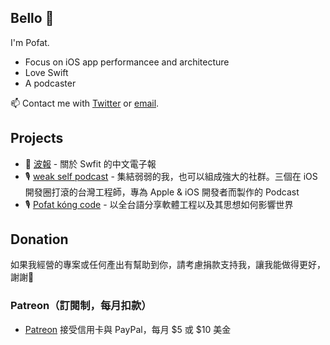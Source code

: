 ## Bello 👋

I'm Pofat.

- Focus on iOS app performancee and architecture
- Love Swift
- A podcaster

📫 Contact me with [Twitter](https://twitter.com/@PofatTseng) or [email](mailto:tjazzter@gmail.com). 

## Projects

- 📰 [波報](https://pofat.substack.com) - 關於 Swfit 的中文電子報
- 🎙️ [weak self podcast](https://weakself.dev) - 集結弱弱的我，也可以組成強大的社群。三個在 iOS 開發圈打滾的台灣工程師，專為 Apple & iOS 開發者而製作的 Podcast
- 🎙️ [Pofat kóng code](https://kongcode.tw) - 以全台語分享軟體工程以及其思想如何影響世界

## Donation

如果我經營的專案或任何產出有幫助到你，請考慮捐款支持我，讓我能做得更好，謝謝🙏

### Patreon（訂閱制，每月扣款）
- [Patreon](https://www.patreon.com/pofat) 接受信用卡與 PayPal，每月 $5 或 $10 美金





